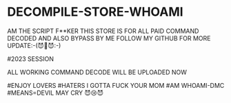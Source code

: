 # DECOMPILE-STORE-WHOAMI

AM THE SCRIPT F**KER
THIS STORE IS FOR ALL PAID COMMAND DECODED
AND ALSO BYPASS BY ME FOLLOW MY GITHUB FOR MORE UPDATE:-(😈👿😈:-)

#2023 SESSION

ALL WORKING COMMAND DECODE WILL BE UPLOADED NOW

#ENJOY LOVERS
#HATERS I GOTTA FUCK YOUR MOM
#AM WHOAMI-DMC
#MEANS=DEVIL MAY CRY 😈😢😈
